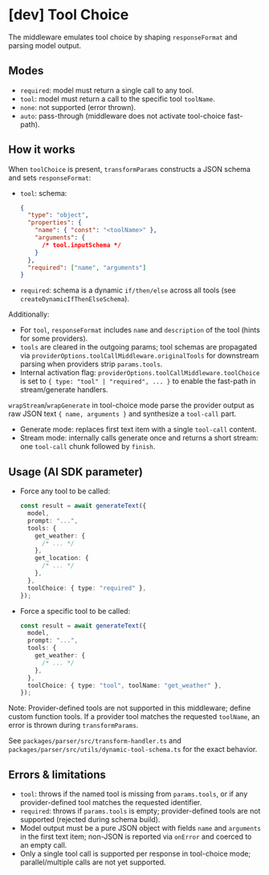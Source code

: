 # [dev] Tool Choice

The middleware emulates tool choice by shaping `responseFormat` and parsing model output.

## Modes

- `required`: model must return a single call to any tool.
- `tool`: model must return a call to the specific tool `toolName`.
- `none`: not supported (error thrown).
- `auto`: pass-through (middleware does not activate tool-choice fast-path).

## How it works

When `toolChoice` is present, `transformParams` constructs a JSON schema and sets `responseFormat`:

- `tool`: schema:

  ```json
  {
    "type": "object",
    "properties": {
      "name": { "const": "<toolName>" },
      "arguments": {
        /* tool.inputSchema */
      }
    },
    "required": ["name", "arguments"]
  }
  ```

- `required`: schema is a dynamic `if/then/else` across all tools (see `createDynamicIfThenElseSchema`).

Additionally:

- For `tool`, `responseFormat` includes `name` and `description` of the tool (hints for some providers).
- `tools` are cleared in the outgoing params; tool schemas are propagated via `providerOptions.toolCallMiddleware.originalTools` for downstream parsing when providers strip `params.tools`.
- Internal activation flag: `providerOptions.toolCallMiddleware.toolChoice` is set to `{ type: "tool" | "required", ... }` to enable the fast-path in stream/generate handlers.

`wrapStream`/`wrapGenerate` in tool-choice mode parse the provider output as raw JSON text `{ name, arguments }` and synthesize a `tool-call` part.

- Generate mode: replaces first text item with a single `tool-call` content.
- Stream mode: internally calls generate once and returns a short stream: one `tool-call` chunk followed by `finish`.

## Usage (AI SDK parameter)

- Force any tool to be called:

  ```ts
  const result = await generateText({
    model,
    prompt: "...",
    tools: {
      get_weather: {
        /* ... */
      },
      get_location: {
        /* ... */
      },
    },
    toolChoice: { type: "required" },
  });
  ```

- Force a specific tool to be called:

  ```ts
  const result = await generateText({
    model,
    prompt: "...",
    tools: {
      get_weather: {
        /* ... */
      },
    },
    toolChoice: { type: "tool", toolName: "get_weather" },
  });
  ```

Note: Provider-defined tools are not supported in this middleware; define custom function tools. If a provider tool matches the requested `toolName`, an error is thrown during `transformParams`.

See `packages/parser/src/transform-handler.ts` and `packages/parser/src/utils/dynamic-tool-schema.ts` for the exact behavior.

## Errors & limitations

- `tool`: throws if the named tool is missing from `params.tools`, or if any provider-defined tool matches the requested identifier.
- `required`: throws if `params.tools` is empty; provider-defined tools are not supported (rejected during schema build).
- Model output must be a pure JSON object with fields `name` and `arguments` in the first text item; non-JSON is reported via `onError` and coerced to an empty call.
- Only a single tool call is supported per response in tool-choice mode; parallel/multiple calls are not yet supported.
